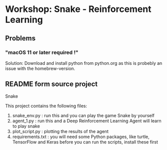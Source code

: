 # Workshop: Snake - Reinforcement Learning

## Problems

### "macOS 11 or later required !"

Solution: Download and install python from python.org as this is probebly an issue with the homebrew-version.

## README form source project

Snake

This project contains the following files:

1. snake_env.py : run this and you can play the game Snake by yourself
2. agent_1.py : run this and a Deep Reinforcement Learning Agent will learn to play snake
3. plot_script.py : plotting the results of the agent
4. requirements.txt : you will need some Python packages, like turtle, TensorFlow and Keras before you can run the scripts, install these first
